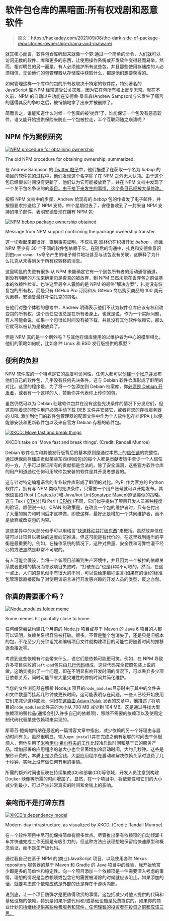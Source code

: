 # 软件包仓库的黑暗面:所有权戏剧和恶意软件

> 原文：<https://hackaday.com/2021/09/08/the-dark-side-of-package-repositories-ownership-drama-and-malware/>

就其核心而言，软件包仓库听起来就像一个梦:通过一个简单的命令，人们就可以访问无数的软件、库和更多的东西，让使用操作系统或开发软件变得轻而易举。然而，相对明显的另一面是，有人必须维护所有这些包，并且那些使用存储库的人必须相信，无论他们的包管理器从存储库中获取什么，都是他们想要获得的。

如何管理这样一个库中的包的所有权取决于特定的软件库，特别著名的 JavaScript 库 NPM 经常遭受公关灾难，因为它在包所有权上反复无常。就在不久前，NPM 的自动过户功能在安德鲁·桑普森(Andrew Sampson)与它发生了痛苦的适得其反的争吵之后，被悄悄地拿了出来并被删除了。

简而言之，谁能知道什么时候一个包真的被‘抛弃’了，谁能保证一个包没有恶意软件，谁又能开始提供保险来防止一个包被拉走，半个互联网随之崩溃呢？

## NPM 作为案例研究

[![NPM procedure for obtaining ownership](img/bc88804a349b59663cf9a290953dc3c5.png)](https://hackaday.com/wp-content/uploads/2021/08/npm_procedure_for_obtaining_ownership_package.jpg)

The old NPM procedure for obtaining ownership, summarized.

在 Andrew Sampson 的 [Twitter 帖子](https://twitter.com/Andrewmd5/status/1423915732979437571)中，他们描述了在获取一个名为 *bebop* 的项目的软件包的过程中，他们发现这个名字除了在 NPM 之外无人认领。由于这个包已经很长时间没有更新了，他们认为它可能被放弃了，并在 NPM 文档中发现了一个关于包名争议的的[条目。由于接下来发生的事情，这个条目已经被大量修改。](https://web.archive.org/web/20190115074817/https://docs.npmjs.com/misc/disputes.html)

按照 NPM 文档中的步骤，Andrew 给现有的 *bebop* 包的作者发了电子邮件，并按照要求抄送给了 NPM 支持。四个星期过去了，安德鲁收到了一封来自 NPM 支持的电子邮件，表明安德鲁现在拥有 NPM 包:

[![NPM bebop package ownership obtained](img/7c583819d555f2d8249f85e392fa2a9e.png)](https://hackaday.com/wp-content/uploads/2021/08/bebop_package_ownership_obtained_npm.jpg)

Message from NPM support confirming the package ownership transfer.

这一切看起来都很好，直到事实证明，不仅扎克·凯林仍在积极开发 *bebop* ，而且 NPM 至少有 30 个不同的软件包依赖于它。在随后的沟通中，扎克和安德鲁意识到由`npm owner ls`命令产生的电子邮件地址甚至与该包没有关联，这解释了为什么扎克从未得到关于所有权转移的消息。

这里明显的失败有很多:从 NPM 未能确定它有一个到包所有者的活动通信通道，到没有明确的方法来确定包是否真的被放弃，到 NPM 显然未能在丢弃包之前做基本的依赖性检查。也许这里最令人震惊的是 NPM 的最终“解决方案”，扎克没有恢复包的所有权，而是只有 GitHub Pro 订阅和从 GitHub 商店购买商品的 100 美元优惠券。安德鲁最终补偿扎克的包名。

在他们对整个体验的思考中，Andrew 明确表示他们不认为软件仓库应该有权利改变包的所有权，这个责任应该总是在所有者身上。也就是说，作为一个实际问题，有人可能会说，如果一个包很长时间没有被下载，并且没有其他软件依赖它，那么它就可以被认为是被放弃了。

但是 NPM 真的是一个例外吗？与其他存储库使用的以维护者为中心的模型相比，他们的策略如何呢，比如各种 Linux 和 BSD 发行版提供的模型？

## 便利的负担

NPM 软件库的一个特点是它的高度可访问性，任何人都可以[创建一个帐户并](https://docs.npmjs.com/creating-and-publishing-unscoped-public-packages/)发布他们自己的软件包，几乎没有任何先决条件。这与 Debian 软件仓库形成了鲜明的对比。这里的程序是，为了将一个包添加到 Debian 档案库，你[必须是 Debian 开发者](https://www.debian.org/doc/manuals/distribute-deb/distribute-deb.html#adding-packages-to-debian)，或者有一个这样的人，赞助你并代表你上传你的包。

虽然仍然可以为 Debian 创建软件包并在没有这些先决条件的情况下分发它们，但这意味着您的软件用户必须手动下载 DEB 文件并安装它，或者将您的存档服务器的 URL 添加到他们的软件包管理器的配置文件中作为个人软件包存档(PPA ),以便能够安装和更新软件包以及来自官方 Debian 存档的软件包。

[![XKCD: Move fast and break things](img/8bf49323d084138109c7b065b1545057.png)](https://hackaday.com/wp-content/uploads/2021/08/move_fast_and_break_things.png)

XKCD’s take on ‘Move fast and break things’. (Credit: Randall Munroe)

Debian 软件仓库和其他发行版背后的基本原则是通过本质上的[信任链](https://en.wikipedia.org/wiki/Chain_of_trust)的完整性。通过确保向存储库贡献某些东西(例如包)的每个人都是贡献者链中至少一个人信任的一方，几乎可以保证所有的贡献都是合法的。除了安全漏洞，这些官方软件仓库的用户知道通过任何可用软件包安装的软件是其开发者想要的。

这与针对特定编程语言的专业软件库形成了鲜明的对比。PyPI 作为官方的 Python 软件库，拥有与 NPM 类似的先决条件，只需要一个用户账号就可以开始发布。其他语言如 Rust ( [Crates.io](https://doc.rust-lang.org/cargo/reference/publishing.html) )和 Java/kot Lin([Sonatype Maven](https://central.sonatype.org/publish/publish-guide/))遵循类似的策略。这与 Tex ( [CTAN](https://ctan.org/upload) )和 Perl ( [CPAN](https://www.cpan.org/modules/04pause.html) )不同，它们似乎提供了项目开发人员某种程度的验证。顺便说一句，CPAN 的政策是，在改变一个包的维护者时，只有在付出了大量的努力和时间后才这样做，即使这样，最好还是增加一个共同维护者，而不是放弃或改变包的内容。

这些差异中的大部分似乎可以用格言“[快速移动并打破东西](https://www.explainxkcd.com/wiki/index.php/1428:_Move_Fast_and_Break_Things)”来概括。虽然放弃信任链可以让项目以极快的速度向前推进，但这可能是有代价的。在这里找到适当的平衡是最重要的。例如，在操作系统的情况下，这种对质量、安全性和可靠性漫不经心的方法显然是非常不可取的。

有人可能会假设，当将一个新项目部署到生产环境中，并且因为一个被拉的依赖关系或者更糟的情况而导致项目失败时，“打破东西”也是非常不可取的。然而，在这一点上，人们的意见似乎有很大的不同，可以说给定编程语言(如果有的话)的标准包管理器直接反映了对使用该语言进行开发感兴趣的开发人员的类型，反之亦然。

## 你真的需要那个吗？

[![Node_modules folder meme](img/615ddab676bda92427eecee752c5d1bb.png)](https://hackaday.com/wp-content/uploads/2021/08/node_modules-meme.png)

Some memes hit painfully close to home.

任何经常尝试构建几个月前的 Node.js 项目或基于 Maven 的 Java 6 项目的人都可以证明，依赖关系很容易被打破。很多。不管是整个包消失了，还是只是旧版本的包，不花至少几分钟诅咒和编辑项目文件就构建项目的可能性将随着时间的推移逐渐接近零。

考虑到这些依赖有时会带来什么，说它们是依赖可能更可笑。例如，在 NPM 导致许多项目失败的`left-pad`包只由[几行代码](https://www.theregister.com/2016/03/23/npm_left_pad_chaos/)组成，这些代码完全按照包装上说的做。这确实提出了一个问题，即在不明显影响开发时间的情况下，可以丢弃多少项目依赖关系，同时可能节省大量灾难性的停机时间并简化维护。

当您的文件浏览器在解析 Node.js 项目的`node_modules`目录时由于其中的文件夹和文件数量而挂起几秒钟或更长时间，这可能表明存在问题。一些人已经开始使用它们来减少这种膨胀，例如在[这篇由 Adam Polak](https://tsh.io/blog/reduce-node-modules-for-better-performance/) 发表的文章中，他描述了将项目的`node_modules`文件夹的大小从 700 MB 减少到 104 MB。这是通过寻找大型依赖项的替代品(通常会引入许多自己的依赖项)、移除不需要的依赖项以及使用定制代码代替某些依赖项来实现的。

斯蒂芬·鲍姆加特纳在最近的一篇博客文章中指出，减少依赖的另一个好理由与启动时间有关。虽然很明显，输入`npm install`并在完成之前有足够的时间去午休很烦人，但他引用了[米哈伊尔·希尔科夫的工作](https://mikhail.io/serverless/coldstarts/big3/)比较冷启动时间和基于云的服务产品。增加部署的应用程序的总大小也会显著增加冷启动时间，大约几秒钟。这些是按秒计费的，本质上是浪费金钱，大型应用程序在启动和解决依赖关系时浪费了几十秒钟，实际上没有做任何有用的事情。

所需的额外时间也反映在持续集成(CI)和部署(CD)等领域，开发人员注意到构建 Docker 映像等所需的时间增加了。显然，在一个项目中，将依赖性和它们的大小减少到最小，可以产生非常真实的时间和金钱上的影响。

## 亲吻而不是打碎东西

[![XKCD's dependency model](img/6f22eb0a759430b2fbac2b236cf06b9c.png)](https://hackaday.com/wp-content/uploads/2021/08/dependency.png)

Modern-day infrastructure, as visualized by XKCD. (Credit: Randall Munroe)

在一个软件项目中尽可能保持简单有很多优点。尽管推出带有依赖项的自动倾卸卡车并快速完成工作无疑是有吸引力的，但这种方法应该理想地保留给快速原型和概念验证，而不是生产级代码。

通过我自己在基于 NPM 的(商业)JavaScript 项目，以及使用各种 Nexus repository 服务器的基于 Maven 和 Gradle 的 Java 项目中的经验，我开始欣赏少即是多的简单性和稳定性。向一个项目添加一个依赖项是一件需要深入考虑的事情，理想的情况是当依赖项或包含它的需要被消除的时候就应该阻止。如果添加的话，就要考虑这个依赖应该是外部的还是存在于源树内部。

说到底，让一个项目防弹才是更值得欣赏的事情。这包括减少对他人提供的代码和基础设施的依赖，特别是如果所述代码和/或基础设施是免费提供的。如果你的商业计划[包括继续提供某些免费服务和软件，任何理智的投资者在投资之前都应该三思。](https://www.explainxkcd.com/wiki/index.php/2347:_Dependency)